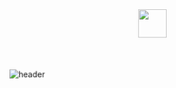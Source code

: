 <header>
  <a href="https://www.instagram.com/_._melina_._._">
  <img height="50" src="[![image](https://github.com/melisen/melisen/assets/94915290/797e70b3-9101-4ab4-843a-d5e9bd95b6e8](https://cdn2.iconfinder.com/data/icons/social-icons-33/128/Instagram-1024.png))
"/>
</a>
</header>

![header](https://capsule-render.vercel.app/api?type=waving&color=0:380b58,100:d372d3&height=300&section=header&text=Let's%20connect%20and%20have%20a%20chat&fontSize=50&fontColor=f6d9f6)

<!--
**melisen/melisen** is a ✨ _special_ ✨ repository because its `README.md` (this file) appears on your GitHub profile.

Here are some ideas to get you started:

- 🔭 I’m currently working on ...
- 🌱 I’m currently learning ...
- 👯 I’m looking to collaborate on ...
- 🤔 I’m looking for help with ...
- 💬 Ask me about ...
- 📫 How to reach me: ...
- 😄 Pronouns: ...
- ⚡ Fun fact: ...
-->
